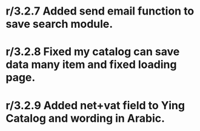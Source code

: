 # r/3.2.7 Added send email function to save search module.
# r/3.2.8 Fixed my catalog can save data many item and fixed loading page.
# r/3.2.9 Added net+vat field to Ying Catalog and wording in Arabic.